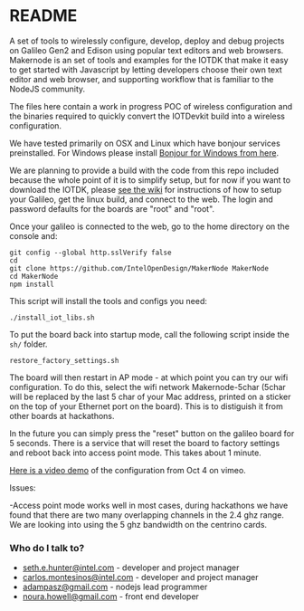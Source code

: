 # README #

A set of tools to wirelessly configure, develop, deploy and debug projects on Galileo Gen2 and Edison using popular text editors and web browsers. Makernode is an set of tools and examples for the IOTDK that make it easy to get started with Javascript by letting developers choose their own text editor and web browser, and supporting workflow that is familiar to the NodeJS community.  

The files here contain a work in progress POC of wireless configuration and the binaries required to quickly convert the IOTDevkit build into a wireless configuration. 

We have tested primarily on OSX and Linux which have bonjour services preinstalled. For Windows please install [Bonjour for Windows from here](http://support.apple.com/kb/dl999). 

We are planning to provide a build with the code from this repo included because the whole point of it is to simplify setup, but for now if you want to download the IOTDK, please [see the wiki](https://github.com/IntelOpenDesign/MakerNode/wiki) for instructions of how to setup your Galileo, get the linux build, and connect to the web. The login and password defaults for the boards are "root" and "root". 

Once your galileo is connected to the web, go to the home directory on the console and:

    git config --global http.sslVerify false
    cd
    git clone https://github.com/IntelOpenDesign/MakerNode MakerNode
    cd MakerNode
    npm install

This script will install the tools and configs you need:

    ./install_iot_libs.sh

To put the board back into startup mode, call the following script inside the `sh/` folder. 
    
    restore_factory_settings.sh

The board will then restart in AP mode - at which point you can try our wifi configuration. To do this, select the wifi network Makernode-5char (5char will be replaced by the last 5 char of your Mac address, printed on a sticker on the top of your Ethernet port on the board). This is to distiguish it from other boards at hackathons. 

In the future you can simply press the "reset" button on the galileo board for 5 seconds. There is a service that will reset the board to factory settings and reboot back into access point mode. This takes about 1 minute. 

[Here is a video demo](https://vimeo.com/107971075) of the configuration from Oct 4 on vimeo. 

Issues: 

-Access point mode works well in most cases, during hackathons we have found that there are two many overlapping channels in the 2.4 ghz range. We are looking into using the 5 ghz bandwidth on the centrino cards. 


### Who do I talk to? ###

* seth.e.hunter@intel.com - developer and project manager
* carlos.montesinos@intel.com - developer and project manager
* adampasz@gmail.com  - nodejs lead programmer
* noura.howell@gmail.com  - front end developer


